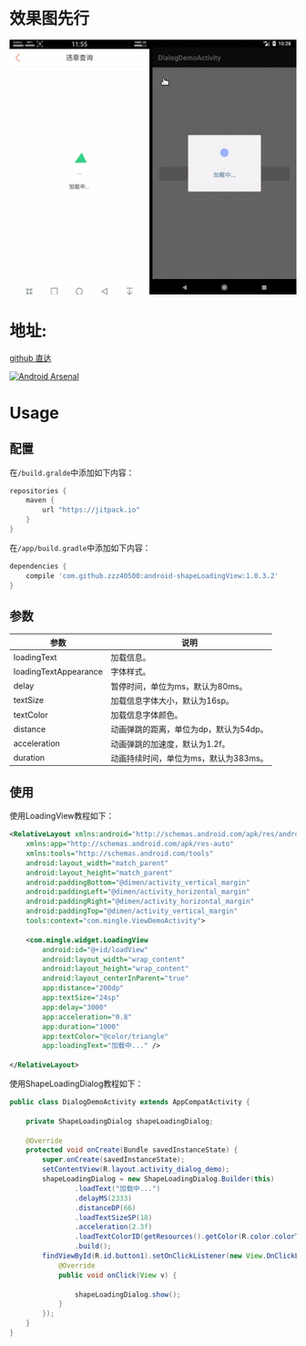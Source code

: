 # 效果图先行

![](./img/show.gif)

# 地址:

[github 直达](https://github.com/zzz40500/android-shapeLoadingView)

[![Android Arsenal](https://img.shields.io/badge/Android%20Arsenal-Shape%20Loading%20View-brightgreen.svg?style=flat)](http://android-arsenal.com/details/1/1897)

# Usage

## 配置

在`/build.gralde`中添加如下内容：

``` gradle
repositories {
    maven {
        url "https://jitpack.io"
    }
}
```

在`/app/build.gradle`中添加如下内容：

``` gradle
dependencies {
    compile 'com.github.zzz40500:android-shapeLoadingView:1.0.3.2'
}
```

## 参数

| 参数 | 说明 |
| ---- | ----------------------- |
| loadingText | 加载信息。 |
| loadingTextAppearance | 字体样式。 |
| delay | 暂停时间，单位为ms，默认为80ms。 |
| textSize | 加载信息字体大小，默认为16sp。 |
| textColor | 加载信息字体颜色。 |
| distance | 动画弹跳的距离，单位为dp，默认为54dp。 |
| acceleration | 动画弹跳的加速度，默认为1.2f。 |
| duration | 动画持续时间，单位为ms，默认为383ms。 |

## 使用

使用LoadingView教程如下：

``` xml
<RelativeLayout xmlns:android="http://schemas.android.com/apk/res/android"
    xmlns:app="http://schemas.android.com/apk/res-auto"
    xmlns:tools="http://schemas.android.com/tools"
    android:layout_width="match_parent"
    android:layout_height="match_parent"
    android:paddingBottom="@dimen/activity_vertical_margin"
    android:paddingLeft="@dimen/activity_horizontal_margin"
    android:paddingRight="@dimen/activity_horizontal_margin"
    android:paddingTop="@dimen/activity_vertical_margin"
    tools:context="com.mingle.ViewDemoActivity">

    <com.mingle.widget.LoadingView
        android:id="@+id/loadView"
        android:layout_width="wrap_content"
        android:layout_height="wrap_content"
        android:layout_centerInParent="true"
        app:distance="200dp"
        app:textSize="24sp"
        app:delay="3000"
        app:acceleration="0.8"
        app:duration="1000"
        app:textColor="@color/triangle"
        app:loadingText="加载中..." />

</RelativeLayout>
```

使用ShapeLoadingDialog教程如下：

``` java
public class DialogDemoActivity extends AppCompatActivity {

    private ShapeLoadingDialog shapeLoadingDialog;

    @Override
    protected void onCreate(Bundle savedInstanceState) {
        super.onCreate(savedInstanceState);
        setContentView(R.layout.activity_dialog_demo);
        shapeLoadingDialog = new ShapeLoadingDialog.Builder(this)
                .loadText("加载中...")
                .delayMS(2333)
                .distanceDP(66)
                .loadTextSizeSP(18)
                .acceleration(2.3f)
                .loadTextColorID(getResources().getColor(R.color.colorText))
                .build();
        findViewById(R.id.button1).setOnClickListener(new View.OnClickListener() {
            @Override
            public void onClick(View v) {

                shapeLoadingDialog.show();
            }
        });
    }
}
```
